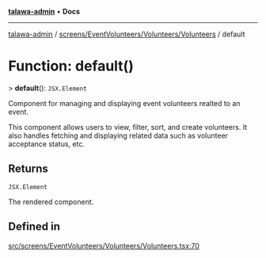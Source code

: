 [**talawa-admin**](../../../../../README.md) • **Docs**

***

[talawa-admin](../../../../../modules.md) / [screens/EventVolunteers/Volunteers/Volunteers](../README.md) / default

# Function: default()

\> **default**(): `JSX.Element`

Component for managing and displaying event volunteers realted to an event.

This component allows users to view, filter, sort, and create volunteers. It also handles fetching and displaying related data such as volunteer acceptance status, etc.

## Returns

`JSX.Element`

The rendered component.

## Defined in

[src/screens/EventVolunteers/Volunteers/Volunteers.tsx:70](https://github.com/PalisadoesFoundation/talawa-admin/blob/084ac7e92dede9766b77e75cf296f40165965140/src/screens/EventVolunteers/Volunteers/Volunteers.tsx#L70)
